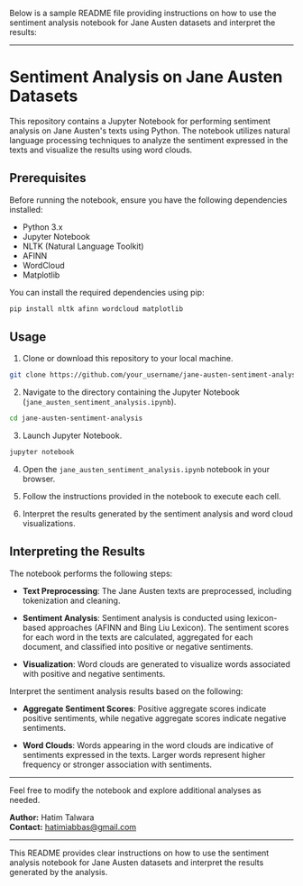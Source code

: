 Below is a sample README file providing instructions on how to use the sentiment analysis notebook for Jane Austen datasets and interpret the results:

---

# Sentiment Analysis on Jane Austen Datasets

This repository contains a Jupyter Notebook for performing sentiment analysis on Jane Austen's texts using Python. The notebook utilizes natural language processing techniques to analyze the sentiment expressed in the texts and visualize the results using word clouds.

## Prerequisites

Before running the notebook, ensure you have the following dependencies installed:

- Python 3.x
- Jupyter Notebook
- NLTK (Natural Language Toolkit)
- AFINN
- WordCloud
- Matplotlib

You can install the required dependencies using pip:

```bash
pip install nltk afinn wordcloud matplotlib
```

## Usage

1. Clone or download this repository to your local machine.

```bash
git clone https://github.com/your_username/jane-austen-sentiment-analysis.git
```

2. Navigate to the directory containing the Jupyter Notebook (`jane_austen_sentiment_analysis.ipynb`).

```bash
cd jane-austen-sentiment-analysis
```

3. Launch Jupyter Notebook.

```bash
jupyter notebook
```

4. Open the `jane_austen_sentiment_analysis.ipynb` notebook in your browser.

5. Follow the instructions provided in the notebook to execute each cell.

6. Interpret the results generated by the sentiment analysis and word cloud visualizations.

## Interpreting the Results

The notebook performs the following steps:

- **Text Preprocessing**: The Jane Austen texts are preprocessed, including tokenization and cleaning.

- **Sentiment Analysis**: Sentiment analysis is conducted using lexicon-based approaches (AFINN and Bing Liu Lexicon). The sentiment scores for each word in the texts are calculated, aggregated for each document, and classified into positive or negative sentiments.

- **Visualization**: Word clouds are generated to visualize words associated with positive and negative sentiments.

Interpret the sentiment analysis results based on the following:

- **Aggregate Sentiment Scores**: Positive aggregate scores indicate positive sentiments, while negative aggregate scores indicate negative sentiments.

- **Word Clouds**: Words appearing in the word clouds are indicative of sentiments expressed in the texts. Larger words represent higher frequency or stronger association with sentiments.

---

Feel free to modify the notebook and explore additional analyses as needed.

**Author:** Hatim Talwara  
**Contact:** hatimiabbas@gmail.com

--- 

This README provides clear instructions on how to use the sentiment analysis notebook for Jane Austen datasets and interpret the results generated by the analysis. 
